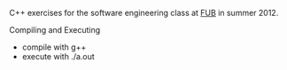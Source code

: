 C++ exercises for the software engineering class at [FUB](https://www.unibz.it) in summer 2012.


Compiling and Executing

- compile with g++
- execute with ./a.out
